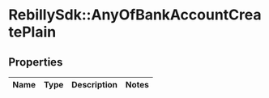 # RebillySdk::AnyOfBankAccountCreatePlain

## Properties
Name | Type | Description | Notes
------------ | ------------- | ------------- | -------------

